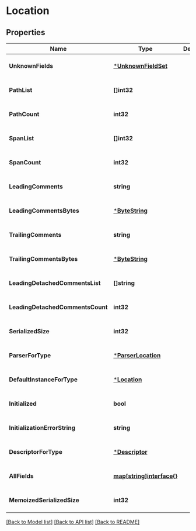 # Location

## Properties
Name | Type | Description | Notes
------------ | ------------- | ------------- | -------------
**UnknownFields** | [***UnknownFieldSet**](UnknownFieldSet.md) |  | [optional] [default to null]
**PathList** | **[]int32** |  | [optional] [default to null]
**PathCount** | **int32** |  | [optional] [default to null]
**SpanList** | **[]int32** |  | [optional] [default to null]
**SpanCount** | **int32** |  | [optional] [default to null]
**LeadingComments** | **string** |  | [optional] [default to null]
**LeadingCommentsBytes** | [***ByteString**](ByteString.md) |  | [optional] [default to null]
**TrailingComments** | **string** |  | [optional] [default to null]
**TrailingCommentsBytes** | [***ByteString**](ByteString.md) |  | [optional] [default to null]
**LeadingDetachedCommentsList** | **[]string** |  | [optional] [default to null]
**LeadingDetachedCommentsCount** | **int32** |  | [optional] [default to null]
**SerializedSize** | **int32** |  | [optional] [default to null]
**ParserForType** | [***ParserLocation**](ParserLocation.md) |  | [optional] [default to null]
**DefaultInstanceForType** | [***Location**](Location.md) |  | [optional] [default to null]
**Initialized** | **bool** |  | [optional] [default to null]
**InitializationErrorString** | **string** |  | [optional] [default to null]
**DescriptorForType** | [***Descriptor**](Descriptor.md) |  | [optional] [default to null]
**AllFields** | [**map[string]interface{}**](interface{}.md) |  | [optional] [default to null]
**MemoizedSerializedSize** | **int32** |  | [optional] [default to null]

[[Back to Model list]](../README.md#documentation-for-models) [[Back to API list]](../README.md#documentation-for-api-endpoints) [[Back to README]](../README.md)

